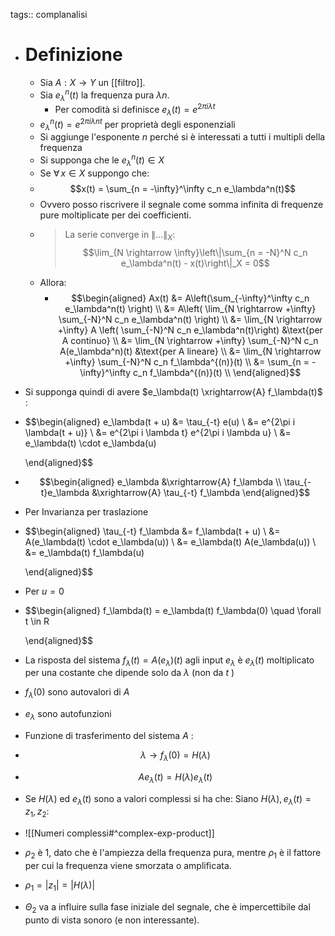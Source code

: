tags:: complanalisi

- # Definizione
	- Sia $A : X \rightarrow Y$ un [[filtro]].
	- Sia $e_\lambda^n(t)$ la frequenza pura $\lambda n$.
		- Per comodità si definisce $e_\lambda(t) = e^{2\pi i \lambda t}$
	- $e^n_\lambda(t) = e^{2\pi i \lambda n t}$ per proprietà degli esponenziali
	- Si aggiunge l'esponente $n$ perché si è interessati a tutti i multipli della frequenza
	- Si supponga che le $e_\lambda^n(t) \in X$
	- Se $\forall\,x \in X$ suppongo che:
	- $$x(t) = \sum_{n = -\infty}^\infty c_n e_\lambda^n(t)$$
	- Ovvero posso riscrivere il segnale come somma infinita di frequenze pure moltiplicate per dei coefficienti.
	- > La serie converge in $\|\ldots\|_X$:
	  $$\lim_{N \rightarrow \infty}\left\|\sum_{n = -N}^N c_n e_\lambda^n(t) - x(t)\right\|_X = 0$$
	- Allora:
		- $$\begin{aligned}
		  Ax(t) &= A\left(\sum_{-\infty}^\infty c_n e_\lambda^n(t) \right) \\
		  &= A\left( \lim_{N \rightarrow +\infty} \sum_{-N}^N c_n e_\lambda^n(t)  \right) \\
		  &= \lim_{N \rightarrow +\infty} A \left( \sum_{-N}^N c_n e_\lambda^n(t)\right) &\text{per A continuo} \\
		  &= \lim_{N \rightarrow +\infty} \sum_{-N}^N c_n A(e_\lambda^n)(t) &\text{per A lineare} \\
		  &= \lim_{N \rightarrow +\infty} \sum_{-N}^N c_n f_\lambda^{(n)}(t) \\
		  &= \sum_{n = -\infty}^\infty c_n f_\lambda^{(n)}(t) \\
		  \end{aligned}$$
- Si supponga quindi di avere $e_\lambda(t) \xrightarrow{A} f_\lambda(t)$ :
- $$\begin{aligned}
  e_\lambda(t + u) &= \tau_{-t} e(u) \\
    &= e^{2\pi i \lambda(t + u)} \\
    &= e^{2\pi i \lambda t} e^{2\pi i \lambda u} \\
    &= e_\lambda(t) \cdot e_\lambda(u)
    
  \end{aligned}$$
- $$\begin{aligned}
  e_\lambda &\xrightarrow{A} f_\lambda \\
  \tau_{-t}e_\lambda &\xrightarrow{A} \tau_{-t} f_\lambda
  \end{aligned}$$
- Per Invarianza per traslazione
- $$\begin{aligned}
  \tau_{-t} f_\lambda &= f_\lambda(t + u) \\
     &= A(e_\lambda(t) \cdot e_\lambda(u)) \\
     &= e_\lambda(t) A(e_\lambda(u)) \\
     &= e_\lambda(t) f_\lambda(u)
    
  \end{aligned}$$
- Per $u = 0$
- $$\begin{aligned}
  f_\lambda(t) = e_\lambda(t) f_\lambda(0) \quad \forall t \in R
  	  
  \end{aligned}$$
- La risposta del sistema $f_\lambda(t) = A(e_\lambda)(t)$ agli input $e_\lambda$ è $e_\lambda(t)$ moltiplicato per una costante che dipende solo da $\lambda$ (non da $t$ )
- $f_\lambda(0)$ sono autovalori di $A$
- $e_\lambda$ sono autofunzioni
- Funzione di trasferimento del sistema $A$ :
- $$\lambda \rightarrow f_\lambda(0) = H(\lambda)$$
- $$Ae_\lambda(t) = H(\lambda)e_\lambda(t)$$
- Se $H(\lambda)$ ed $e_\lambda(t)$ sono a valori complessi si ha che:
  Siano $H(\lambda), e_\lambda(t) = z_{1}, z_2$:
- ![[Numeri complessi#^complex-exp-product]]
- $\rho_2$ è 1, dato che è l'ampiezza della frequenza pura, mentre $\rho_1$ è il fattore per cui la frequenza viene smorzata o amplificata.
- $\rho_{1}=|z_1|=|H(\lambda)|$
- $\Theta_{2}$ va a influire sulla fase iniziale del segnale, che è impercettibile dal punto di vista sonoro (e non interessante).